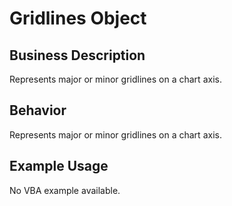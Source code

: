 # Gridlines Object

## Business Description
Represents major or minor gridlines on a chart axis.

## Behavior
Represents major or minor gridlines on a chart axis.

## Example Usage
No VBA example available.